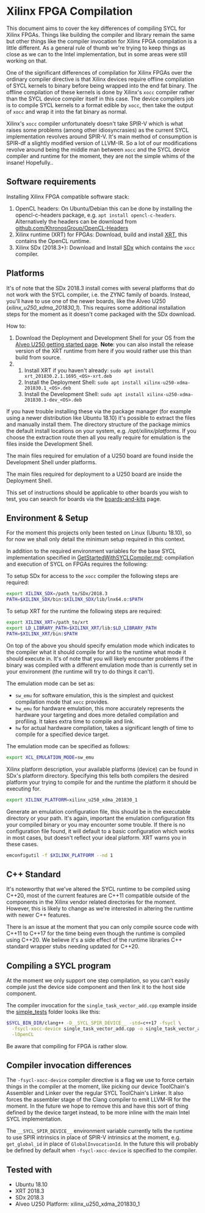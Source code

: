 # Xilinx FPGA Compilation

This document aims to cover the key differences of compiling SYCL for Xilinx
FPGAs. Things like building the compiler and library remain the same but other
things like the compiler invocation for Xilinx FPGA compilation is a little
different. As a general rule of thumb we're trying to keep things as close as we
can to the Intel implementation, but in some areas were still working on that.

One of the significant differences of compilation for Xilinx FPGAs over the
ordinary compiler directive is that Xilinx devices require offline compilation
of SYCL kernels to binary before being wrapped into the end fat binary. The
offline compilation of these kernels is done by Xilinx's `xocc` compiler rather
than the SYCL device compiler itself in this case. The device compilers job is
to compile SYCL kernels to a format edible by `xocc`, then take the output of
`xocc` and wrap it into the fat binary as normal.

Xilinx's `xocc` compiler unfortunately doesn't take SPIR-V which is what raises
some problems (among other idiosyncrasies) as the current SYCL implementation
revolves around SPIR-V. It's main method of consumption is SPIR-df a slightly
modified version of LLVM-IR. So a lot of our modifications revolve around being
the middle man between `xocc` and the SYCL device compiler and runtime for the
moment, they are not the simple whims of the insane! Hopefully..

## Software requirements

Installing Xilinx FPGA compatible software stack:
  1. OpenCL headers: On Ubuntu/Debian this can be done by installing the
  opencl-c-headers package, e.g. `apt install opencl-c-headers`.
  Alternatively the headers can be download from
  [github.com/KhronosGroup/OpenCL-Headers](https://github.com/KhronosGroup/OpenCL-Headers)
  2. Xilinx runtime (XRT) for FPGAs: Download, build and install [XRT](https://github.com/Xilinx/XRT), this contains the OpenCL runtime.
  3. Xilinx SDx (2018.3+): Download and Install [SDx](https://www.xilinx.com/support/download/index.html/content/xilinx/en/downloadNav/sdx-development-environments.html) which contains the `xocc` compiler.

## Platforms

It's of note that the SDx 2018.3 install comes with several platforms that do
not work with the SYCL compiler, i.e. the ZYNC family of boards. Instead, you'll
have to use one of the newer boards, like the Alveo U250 (*xilinx_u250_xdma_201830_1*).
This requires some additional installation steps for the moment as it doesn't come
packaged with the SDx download.

How to:
  1. Download the Deployment and Development Shell for your OS from the [Alveo U250 getting started page](https://www.xilinx.com/products/boards-and-kits/alveo/u250.html#gettingStarted). **Note**: you can also install the release version of the XRT runtime from here if you would rather use this than build from source.
  2. 1. Install XRT if you haven't already: ``sudo apt install xrt_201830.2.1.1695_<OS>-xrt.deb``
     2. Install the Deployment Shell: ``sudo apt install xilinx-u250-xdma-201830.1_<OS>.deb``
     3. Install the Development Shell: ``sudo apt install xilinx-u250-xdma-201830.1-dev_<OS>.deb``

If you have trouble installing these via the package manager (for example using
a newer distribution like Ubuntu 18.10) it's possible to extract the files and
manually install them. The directory structure of the package mimics the default
install locations on your system, e.g. */opt/xilinx/platforms*. If you choose the
extraction route then all you really require for emulation is the files inside
the Development Shell.

The main files required for emulation of a U250 board are found inside the Development Shell under platforms.

The main files required for deployment to a U250 board are inside the Deployment
Shell.

This set of instructions should be applicable to other boards you wish to test,
you can search for boards via the [boards-and-kits](https://www.xilinx.com/products/boards-and-kits/)
page.

## Environment & Setup

For the moment this projects only been tested on Linux (Ubuntu 18.10), so for
now we shall only detail the minimum setup required in this context.

In addition to the required environment variables for the base SYCL
implementation specified in [GetStartedWithSYCLCompiler.md](GetStartedWithSYCLCompiler.md); compilation and
execution of SYCL on FPGAs requires the following:

To setup SDx for access to the `xocc` compiler the following steps are required:

```bash
export XILINX_SDX=/path_to/SDx/2018.3
PATH=$XILINX_SDX/bin:$XILINX_SDX/lib/lnx64.o:$PATH
```

To setup XRT for the runtime the following steps are required:

```bash
export XILINX_XRT=/path_to/xrt
export LD_LIBRARY_PATH=$XILINX_XRT/lib:$LD_LIBRARY_PATH
PATH=$XILINX_XRT/bin:$PATH
```

On top of the above you should specify emulation mode which indicates to the
compiler what it should compile for and to the runtime what mode it should
execute in. It's of note that you will likely encounter problems if the binary
was compiled with a different emulation mode than is currently set in your
environment (the runtime will try to do things it can't).

The emulation mode can be set as:

* `sw_emu` for software emulation, this is the simplest and quickest compilation
  mode that `xocc` provides.
* `hw_emu` for hardware emulation, this more accurately represents the hardware
  your targeting and does more detailed compilation and profiling. It takes
  extra time to compile and link.
* `hw` for actual hardware compilation, takes a significant length of time to
  compile for a specified device target.

The emulation mode can be specified as follows:

```bash
export XCL_EMULATION_MODE=sw_emu
```

Xilinx platform description, your available platforms (device) can be found in
SDx's platform directory. Specifying this tells both compilers the desired
platform your trying to compile for and the runtime the platform it should be
executing for.

```bash
export XILINX_PLATFORM=xilinx_u250_xdma_201830_1
```

Generate an emulation configuration file, this should be in the executable
directory or your path. It's again, important the emulation configuration fits
your compiled binary or you may encounter some trouble. If there is no
configuration file found, it will default to a basic configuration which works
in most cases, but doesn't reflect your ideal platform. XRT warns you in these
cases.

```bash
emconfigutil -f $XILINX_PLATFORM --nd 1
```

## C++ Standard

It's noteworthy that we've altered the SYCL runtime to be compiled using C++20,
most of the current features are C++11 compatible outside of the components in
the Xilinx vendor related directories for the moment. However, this is likely to
change as we're interested in altering the runtime with newer C++ features.

There is an issue at the moment that you can only compile source code with C++11
to C++17 for the time being even though the runtime is compiled using C++20. We
believe it's a side effect of the runtime libraries C++ standard wrapper stubs
needing updated for C++20.

## Compiling a SYCL program

At the moment we only support one step compilation, so you can't easily compile
just the device side component and then link it to the host side component.

The compiler invocation for the `single_task_vector_add.cpp` example inside
the [simple_tests](../test/xocc_tests/simple_tests) folder looks like this:

```bash
$SYCL_BIN_DIR/clang++ -D__SYCL_SPIR_DEVICE__ -std=c++17 -fsycl \
  -fsycl-xocc-device single_task_vector_add.cpp -o single_task_vector_add \
  -lOpenCL
```

Be aware that compiling for FPGA is rather slow.

## Compiler invocation differences

The `-fsycl-xocc-device` compiler directive is a flag we use to force certain
things in the compiler at the moment, like picking our device ToolChain's
Assembler and Linker over the regular SYCL ToolChain's Linker. It also forces
the assembler stage of the Clang compiler to emit LLVM-IR for the moment. In the
future we hope to remove this and have this sort of thing defined by the device
target instead, to be more inline with the main Intel SYCL implementation.

The `__SYCL_SPIR_DEVICE__` environment variable currently tells the runtime to
use SPIR intrinsics in place of SPIR-V intrinsics at the moment,
e.g. `get_global_id` in place of `GlobalInvocationId`. In the future this will
probably be defined by default when `-fsycl-xocc-device` is specified to the
compiler.

## Tested with
* Ubuntu 18.10
* XRT 2018.3
* SDx 2018.3
* Alveo U250 Platform: xilinx_u250_xdma_201830_1
